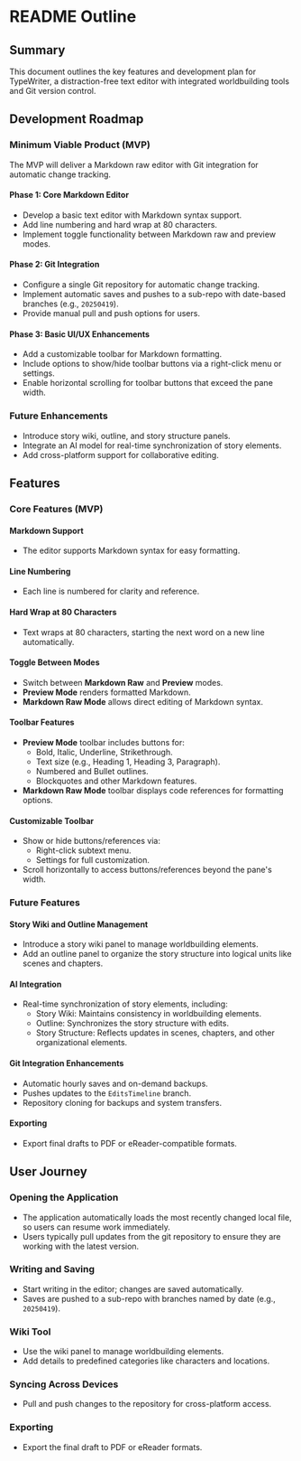 # README Outline

## Summary
This document outlines the key features and development plan for TypeWriter, a distraction-free text editor with integrated worldbuilding tools and Git version control.

## Development Roadmap

### Minimum Viable Product (MVP)
The MVP will deliver a Markdown raw editor with Git integration for automatic change tracking.

#### Phase 1: Core Markdown Editor
- Develop a basic text editor with Markdown syntax support.
- Add line numbering and hard wrap at 80 characters.
- Implement toggle functionality between Markdown raw and preview modes.

#### Phase 2: Git Integration
- Configure a single Git repository for automatic change tracking.
- Implement automatic saves and pushes to a sub-repo with date-based branches (e.g., `20250419`).
- Provide manual pull and push options for users.

#### Phase 3: Basic UI/UX Enhancements
- Add a customizable toolbar for Markdown formatting.
- Include options to show/hide toolbar buttons via a right-click menu or settings.
- Enable horizontal scrolling for toolbar buttons that exceed the pane width.

### Future Enhancements
- Introduce story wiki, outline, and story structure panels.
- Integrate an AI model for real-time synchronization of story elements.
- Add cross-platform support for collaborative editing.

## Features

### Core Features (MVP)

#### Markdown Support
- The editor supports Markdown syntax for easy formatting.

#### Line Numbering
- Each line is numbered for clarity and reference.

#### Hard Wrap at 80 Characters
- Text wraps at 80 characters, starting the next word on a new line automatically.

#### Toggle Between Modes
- Switch between **Markdown Raw** and **Preview** modes.
- **Preview Mode** renders formatted Markdown.
- **Markdown Raw Mode** allows direct editing of Markdown syntax.

#### Toolbar Features
- **Preview Mode** toolbar includes buttons for:
  - Bold, Italic, Underline, Strikethrough.
  - Text size (e.g., Heading 1, Heading 3, Paragraph).
  - Numbered and Bullet outlines.
  - Blockquotes and other Markdown features.
- **Markdown Raw Mode** toolbar displays code references for formatting options.

#### Customizable Toolbar
- Show or hide buttons/references via:
  - Right-click subtext menu.
  - Settings for full customization.
- Scroll horizontally to access buttons/references beyond the pane's width.

### Future Features

#### Story Wiki and Outline Management
- Introduce a story wiki panel to manage worldbuilding elements.
- Add an outline panel to organize the story structure into logical units like scenes and chapters.

#### AI Integration
- Real-time synchronization of story elements, including:
  - Story Wiki: Maintains consistency in worldbuilding elements.
  - Outline: Synchronizes the story structure with edits.
  - Story Structure: Reflects updates in scenes, chapters, and other organizational elements.

#### Git Integration Enhancements
- Automatic hourly saves and on-demand backups.
- Pushes updates to the `EditsTimeline` branch.
- Repository cloning for backups and system transfers.

#### Exporting
- Export final drafts to PDF or eReader-compatible formats.

## User Journey

### Opening the Application
- The application automatically loads the most recently changed local file, so users can resume work immediately.
- Users typically pull updates from the git repository to ensure they are working with the latest version.

### Writing and Saving
- Start writing in the editor; changes are saved automatically.
- Saves are pushed to a sub-repo with branches named by date (e.g., `20250419`).

### Wiki Tool
- Use the wiki panel to manage worldbuilding elements.
- Add details to predefined categories like characters and locations.

### Syncing Across Devices
- Pull and push changes to the repository for cross-platform access.

### Exporting
- Export the final draft to PDF or eReader formats.